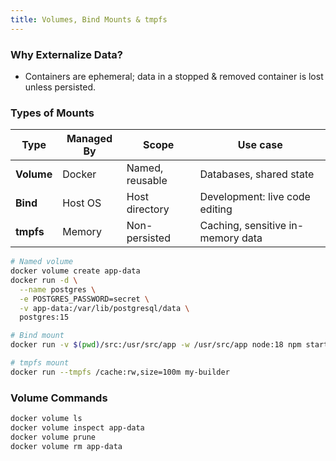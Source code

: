 ```yaml
---
title: Volumes, Bind Mounts & tmpfs
---
```


### Why Externalize Data?

- Containers are ephemeral; data in a stopped & removed container is lost unless persisted.

### Types of Mounts

|Type|Managed By|Scope|Use case|
|---|---|---|---|
|**Volume**|Docker|Named, reusable|Databases, shared state|
|**Bind**|Host OS|Host directory|Development: live code editing|
|**tmpfs**|Memory|Non-persisted|Caching, sensitive in-memory data|

```bash
# Named volume
docker volume create app-data
docker run -d \
  --name postgres \
  -e POSTGRES_PASSWORD=secret \
  -v app-data:/var/lib/postgresql/data \
  postgres:15

# Bind mount
docker run -v $(pwd)/src:/usr/src/app -w /usr/src/app node:18 npm start

# tmpfs mount
docker run --tmpfs /cache:rw,size=100m my-builder
```

### Volume Commands

```bash
docker volume ls
docker volume inspect app-data
docker volume prune
docker volume rm app-data
```
